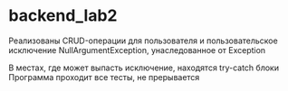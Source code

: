 # backend_lab2
Реализованы CRUD-операции для пользователя и пользовательское исключение NullArgumentException, унаследованное от Exception

В местах, где может выпасть исключение, находятся try-catch блоки<br>
Программа проходит все тесты, не прерывается
